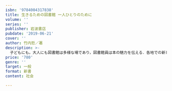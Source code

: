 ```yaml
---
isbn: '9784004317838'
title: 生きるための図書館 一人ひとりのために
volume: ''
series: ''
publisher: 岩波書店
pubdate: '2019-06-21'
cover: ''
author: 竹内悊／著
description: >-
  子どもにも，大人にも図書館は多様な場であり，図書館員は本の魅力を伝える．各地での新しい動き，学校図書館の試み等とともに未来への可能性を，六〇年以上図書館に携わり九〇歳を超えた今も発言を続ける著者が語る．
price: '780'
genre: ''
target: 一般
format: 新書
content: 社会

---
```

